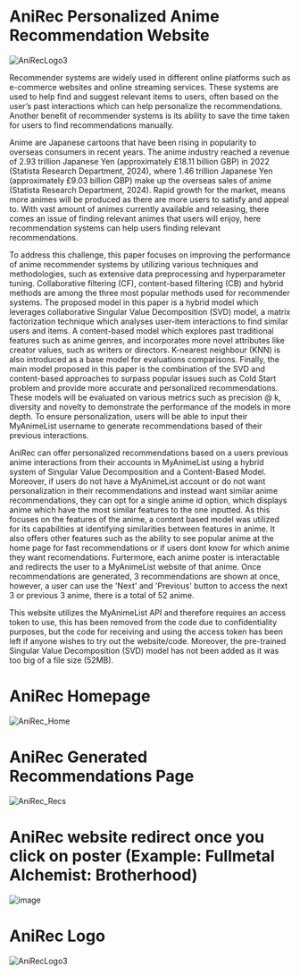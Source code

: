 # AniRec Personalized Anime Recommendation Website

![AniRecLogo3](https://github.com/BenasUrba/AniRec/assets/141029588/ab456cda-796b-4b35-bb73-fc9fc995a65c)

Recommender systems are widely used in different online platforms such as e-commerce websites and online streaming services. These systems are used to help find and suggest relevant items to users, often based on the user’s past interactions which can help personalize the recommendations. Another benefit of recommender systems is its ability to save the time taken for users to find recommendations manually. 

Anime are Japanese cartoons that have been rising in popularity to overseas consumers in recent years. The anime industry reached a revenue of 2.93 trillion Japanese Yen (approximately £18.11 billion GBP) in 2022 (Statista Research Department, 2024), where 1.46 trillion Japanese Yen (approximately £9.03 billion GBP) make up the overseas sales of anime (Statista Research Department, 2024). Rapid growth for the market, means more animes will be produced as there are more users to satisfy and appeal to. With vast amount of animes currently available and releasing, there comes an issue of finding relevant animes that users will enjoy, here recommendation systems can help users finding relevant recommendations.

To address this challenge, this paper focuses on improving the performance of anime recommender systems by utilizing various techniques and methodologies, such as extensive data preprocessing and hyperparameter tuning. Collaborative filtering (CF), content-based filtering (CB) and hybrid methods are among the three most popular methods used for recommender systems. The proposed model in this paper is a hybrid model which leverages collaborative Singular Value Decomposition (SVD) model, a matrix factorization technique which analyses user-item interactions to find similar users and items. A content-based model which explores past traditional features such as anime genres, and incorporates more novel attributes like creator values, such as writers or directors. K-nearest neighbour (KNN) is also introduced as a base model for evaluations comparisons. Finally, the main model proposed in this paper is the combination of the SVD and content-based approaches to surpass popular issues such as Cold Start problem and provide more accurate and personalized recommendations. These models will be evaluated on various metrics such as precision @ k, diversity and novelty to demonstrate the performance of the models in more depth. To ensure personalization, users will be able to input their MyAnimeList username to generate recommendations based of their previous interactions.


AniRec can offer personalized recommendations based on a users previous anime interactions from their accounts in MyAnimeList using a hybrid system of Singular Value Decomposition and a Content-Based Model. Moreover, if users do not have a MyAnimeList account or do not want personalization in their recommendations and instead want similar anime recommendations, they can opt for a single anime id option, which displays anime which have the most similar features to the one inputted. As this focuses on the features of the anime, a content based model was utilized for its capabilities at identifying similarities between features in anime. It also offers other features such as the ability to see popular anime at the home page for fast recommendations or if users dont know for which anime they want recomendations. Furtermore, each anime poster is interactable and redirects the user to a MyAnimeList website of that anime. Once recommendations are generated, 3 recommendations are shown at once, however, a user can use the 'Next' and 'Previous' button to access the next 3 or previous 3 anime, there is a total of 52 anime.

This website utilizes the MyAnimeList API and therefore requires an access token to use, this has been removed from the code due to confidentiality purposes, but the code for receiving and using the access token has been left if anyone wishes to try out the website/code. Moreover, the pre-trained Singular Value Decomposition (SVD) model has not been added as it was too big of a file size (52MB). 

# AniRec Homepage
![AniRec_Home](https://github.com/BenasUrba/AniRec/assets/141029588/a607f4ef-b8f2-4f40-8b82-38bc124b68c0)

# AniRec Generated Recommendations Page
![AniRec_Recs](https://github.com/BenasUrba/AniRec/assets/141029588/b20f7170-b8c8-412d-8427-ebd1956a6611)

# AniRec website redirect once you click on poster (Example: Fullmetal Alchemist: Brotherhood)
![image](https://github.com/BenasUrba/AniRec/assets/141029588/5344693f-efb3-4c12-8587-c382cdf810a4)


# AniRec Logo
![AniRecLogo3](https://github.com/BenasUrba/AniRec/assets/141029588/ab456cda-796b-4b35-bb73-fc9fc995a65c)



